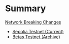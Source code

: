 # Summary

[Network Breaking Changes](./index.md)

- [Sepolia Testnet (Current)](./sepolia-testnet.md)
- [Betas Testnet (Archive)](./betas-test.md)